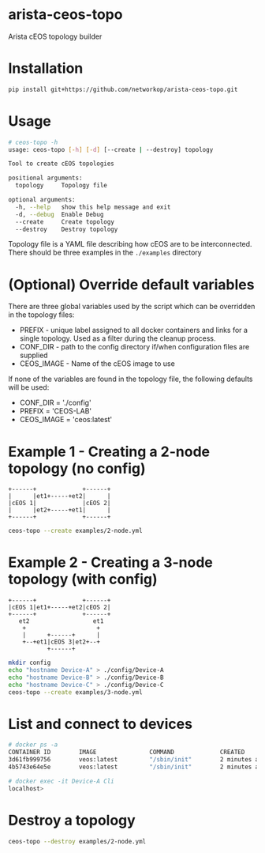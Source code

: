 # arista-ceos-topo
Arista cEOS topology builder

# Installation

````bash
pip install git+https://github.com/networkop/arista-ceos-topo.git
````

# Usage

```bash
# ceos-topo -h
usage: ceos-topo [-h] [-d] [--create | --destroy] topology

Tool to create cEOS topologies

positional arguments:
  topology     Topology file

optional arguments:
  -h, --help   show this help message and exit
  -d, --debug  Enable Debug
  --create     Create topology
  --destroy    Destroy topology
```

Topology file is a YAML file describing how cEOS are to be interconnected.
There should be three examples in the `./examples` directory

# (Optional) Override default variables
There are three global variables used by the script 
which can be overridden in the topology files:

* PREFIX - unique label assigned to all docker containers and links for a single topology.
  Used as a filter during the cleanup process.
* CONF_DIR - path to the config directory if/when configuration files are supplied
* CEOS_IMAGE - Name of the cEOS image to use

If none of the variables are found in the topology file, the following defaults will be used:

* CONF_DIR = './config'
* PREFIX = 'CEOS-LAB'
* CEOS_IMAGE = 'ceos:latest'

# Example 1 - Creating a 2-node topology (no config)

```text
+------+             +------+
|      |et1+-----+et2|      |
|cEOS 1|             |cEOS 2|
|      |et2+-----+et1|      |
+------+             +------+
```

```bash
ceos-topo --create examples/2-node.yml
```

# Example 2 - Creating a 3-node topology (with config)
```text
+------+             +------+
|cEOS 1|et1+-----+et2|cEOS 2|
+------+             +------+
   et2                  et1
    +                    +
    |      +------+      |
    +--+et1|cEOS 3|et2+--+
           +------+

```

```bash
mkdir config
echo "hostname Device-A" > ./config/Device-A
echo "hostname Device-B" > ./config/Device-B
echo "hostname Device-C" > ./config/Device-C
ceos-topo --create examples/3-node.yml
```

# List and connect to devices

```bash
# docker ps -a 
CONTAINER ID        IMAGE               COMMAND             CREATED             STATUS              PORTS               NAMES
3d61fb999756        veos:latest         "/sbin/init"        2 minutes ago       Up 2 minutes                            Device-B
4b5743e64e5e        veos:latest         "/sbin/init"        2 minutes ago       Up 2 minutes                            Device-A

# docker exec -it Device-A Cli
localhost>
```

# Destroy a topology

```bash
ceos-topo --destroy examples/2-node.yml
```
